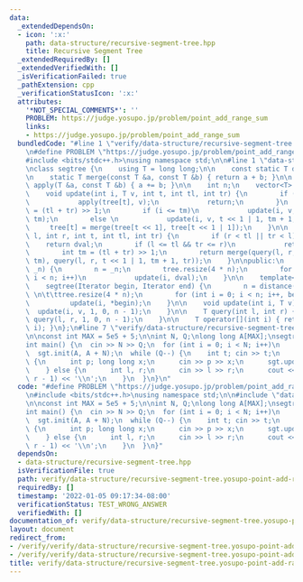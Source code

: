 ```yaml
---
data:
  _extendedDependsOn:
  - icon: ':x:'
    path: data-structure/recursive-segment-tree.hpp
    title: Recursive Segment Tree
  _extendedRequiredBy: []
  _extendedVerifiedWith: []
  _isVerificationFailed: true
  _pathExtension: cpp
  _verificationStatusIcon: ':x:'
  attributes:
    '*NOT_SPECIAL_COMMENTS*': ''
    PROBLEM: https://judge.yosupo.jp/problem/point_add_range_sum
    links:
    - https://judge.yosupo.jp/problem/point_add_range_sum
  bundledCode: "#line 1 \"verify/data-structure/recursive-segment-tree.yosupo-point-add-range-sum.test.cpp\"\
    \n#define PROBLEM \"https://judge.yosupo.jp/problem/point_add_range_sum\"\n\n\
    #include <bits/stdc++.h>\nusing namespace std;\n\n#line 1 \"data-structure/recursive-segment-tree.hpp\"\
    \nclass segtree {\n    using T = long long;\n\n    const static T dval = T();\n\
    \n    static T merge(const T &a, const T &b) { return a + b; }\n\n    static void\
    \ apply(T &a, const T &b) { a += b; }\n\n    int n;\n    vector<T> tree;\n\nprivate:\n\
    \    void update(int i, T v, int t, int tl, int tr) {\n        if (tl == tr) {\n\
    \            apply(tree[t], v);\n            return;\n        }\n        int tm\
    \ = (tl + tr) >> 1;\n        if (i <= tm)\n            update(i, v, t << 1, tl,\
    \ tm);\n        else \n            update(i, v, t << 1 | 1, tm + 1, tr);\n   \
    \     tree[t] = merge(tree[t << 1], tree[t << 1 | 1]);\n    }\n\n    T query(int\
    \ l, int r, int t, int tl, int tr) {\n        if (r < tl || tr < l)\n        \
    \    return dval;\n        if (l <= tl && tr <= r)\n            return tree[t];\n\
    \        int tm = (tl + tr) >> 1;\n        return merge(query(l, r, t << 1, tl,\
    \ tm), query(l, r, t << 1 | 1, tm + 1, tr));\n    }\n\npublic:\n    void init(int\
    \ _n) {\n        n = _n;\n        tree.resize(4 * n);\n        for (int i = 0;\
    \ i < n; i++)\n            update(i, dval);\n    }\n\n    template<typename Iterator>\n\
    \    segtree(Iterator begin, Iterator end) {\n        n = distance(begin, end);\
    \ \n\t\ttree.resize(4 * n);\n        for (int i = 0; i < n; i++, begin++)\n  \
    \          update(i, *begin);\n    }\n\n    void update(int i, T v) {\n      \
    \  update(i, v, 1, 0, n - 1);\n    }\n\n    T query(int l, int r) {\n        return\
    \ query(l, r, 1, 0, n - 1);\n    }\n\n    T operator[](int i) { return query(i,\
    \ i); }\n};\n#line 7 \"verify/data-structure/recursive-segment-tree.yosupo-point-add-range-sum.test.cpp\"\
    \n\nconst int MAX = 5e5 + 5;\n\nint N, Q;\nlong long A[MAX];\nsegtree sgt;\n\n\
    int main() {\n  cin >> N >> Q;\n  for (int i = 0; i < N; i++)\n    cin >> A[i];\n\
    \  sgt.init(A, A + N);\n  while (Q--) {\n    int t; cin >> t;\n    if (t == 0)\
    \ {\n      int p; long long x;\n      cin >> p >> x;\n      sgt.update(p, x);\n\
    \    } else {\n      int l, r;\n      cin >> l >> r;\n      cout << sgt.query(l,\
    \ r - 1) << '\\n';\n    }\n  }\n}\n"
  code: "#define PROBLEM \"https://judge.yosupo.jp/problem/point_add_range_sum\"\n\
    \n#include <bits/stdc++.h>\nusing namespace std;\n\n#include \"data-structure/recursive-segment-tree.hpp\"\
    \n\nconst int MAX = 5e5 + 5;\n\nint N, Q;\nlong long A[MAX];\nsegtree sgt;\n\n\
    int main() {\n  cin >> N >> Q;\n  for (int i = 0; i < N; i++)\n    cin >> A[i];\n\
    \  sgt.init(A, A + N);\n  while (Q--) {\n    int t; cin >> t;\n    if (t == 0)\
    \ {\n      int p; long long x;\n      cin >> p >> x;\n      sgt.update(p, x);\n\
    \    } else {\n      int l, r;\n      cin >> l >> r;\n      cout << sgt.query(l,\
    \ r - 1) << '\\n';\n    }\n  }\n}"
  dependsOn:
  - data-structure/recursive-segment-tree.hpp
  isVerificationFile: true
  path: verify/data-structure/recursive-segment-tree.yosupo-point-add-range-sum.test.cpp
  requiredBy: []
  timestamp: '2022-01-05 09:17:34-08:00'
  verificationStatus: TEST_WRONG_ANSWER
  verifiedWith: []
documentation_of: verify/data-structure/recursive-segment-tree.yosupo-point-add-range-sum.test.cpp
layout: document
redirect_from:
- /verify/verify/data-structure/recursive-segment-tree.yosupo-point-add-range-sum.test.cpp
- /verify/verify/data-structure/recursive-segment-tree.yosupo-point-add-range-sum.test.cpp.html
title: verify/data-structure/recursive-segment-tree.yosupo-point-add-range-sum.test.cpp
---
```

